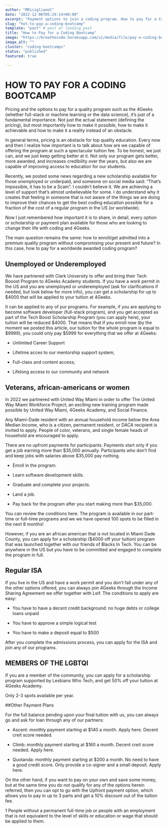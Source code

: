 ```yaml
---
author: "MRiciglianoC"
date: "2022-12-06T05:29:14+00:00"
excerpt: "Payment options to join a coding program. How to pay for a Coging Bootcamp"
slug: "hot-to-pay-a-coding-bootcamp"
template: "post" # post or landing_post
title: "How to Pay for a Coding Bootcamp"
image: "https://breathecode.herokuapp.com/v1/media/file/pay-a-coding-bootcamp-png"
image_alt: ""
cluster: "coding-bootcamps"
status: "published"
featured: true

---
```


# HOW TO PAY FOR A CODING BOOTCAMP




Pricing and the options to pay for a quality program such as the 4Geeks (whether full-stack or machine learning or the data science), it’s just of a fundamental importance. Not just the actual statement (defining the pricing), but most importantly how to make it possible, how to make it achievable and how to make it a reality instead of an obstacle. 




In general terms, pricing is an obstacle for top quality education. Every now and then I realize how important is to talk about how are we capable of offering the program at such a spectacular tuition fee. To be honest, we just can, and we just keep getting better at it. Not only our program gets better, more awarded, and increases credibility over the years, but also we are capable of improving access to education for our students. 




Recently, we posted some news regarding a new scholarship available for those unemployed or underpaid, and someone on social media said: “That’s impossible, it has to be a Scam”. I couldn’t believe it. We are achieving a level of support that’s almost unbelievable for some.  I do understand why it creates that feeling in someone that is not aware of the things we are doing to improve their chances to get the best coding education possible for a fraction of the cost of a regular program in the US (or worldwide).




Now I just remembered how important it is to share, in detail, every option or scholarship or payment plan available for those who are looking to change their life with coding and 4Geeks. 




The main question remains the same: how to enroll/get admitted into a premium quality program without compromising your present and future? In this case, how to pay for a worldwide awarded coding program?




## Unemployed or Underemployed 

We have partnered with Clark University to offer and bring their Tech Booost Program to 4Geeks Academy students. If you have a work permit in the US and you are unemployed or underemployed (ask for clarifications if needed, but look below for more info), you can get a scholarship for up to $4000 that will be applied to your tuition at 4Geeks. 




It can be applied to any of pur programs. For example, if you are applying to become software developer (full-stack program), and you get accepted as part of the Tech Boost Scholarship Program (you can apply here), your tuition will be reduced $4000. That means that if you enroll now (by the moment we posted this article, our tuition for the whole program is equal to $9999), you could only pay $5999 for everything that we offer at 4Geeks:




*  Unlimited Career Support

*  Lifetime acces to our mentorship support system;

*  Full-class and content access;

*  Lifelong access to our community and network




## Veterans, african-americans or women 




In 2022 we partnered with United Way Miami in order to offer The  United Way Miami Workforce Project; an exciting new training program made possible by United Way Miami, 4Geeks Academy, and Social Finance.




Any Miami-Dade resident with an annual household income below the Area Median Income, who is a citizen, permanent resident, or DACA recipient is invited to apply. People of color, veterans, and single female heads of household are encouraged to apply.




There are no upfront payments for participants. Payments start only if you get a job earning more than $35,000 annually. Participants who don’t find and keep jobs with salaries above $35,000 pay nothing.




 - Enroll in the program.

 - Learn software development skills.

 - Graduate and complete your projects.

 - Land a job.

 - Pay back for the program after you start making more than $35,000.




You can review the conditions here. The program is available in our part-time or full-time programs and we we have opened 100 spots to be filled in the next 8 months!




However, if you are an african american that is not located in Miami Dade County, you can apply for a scholarship ($4000 off your tuition) program that was launched together with our friends of Blacks In Tech. You can be anywhere in the US but you have to be committed and engaged to complete the program in full.




## Regular ISA 




If you live in the US and have a work permit and you don’t fall under any of the other options offered, you can always join 4Geeks through the Income Sharing Agreement we offer together with Leif. The conditions to apply are easy:




*  You have to have a decent credit background: no huge debts or college loans unpaid

*  You have to approve a simple logical test

*  You have to make a deposit equal to $500




After you complete the admissions process, you can apply for the ISA and join any of our programs. 




## MEMBERS OF THE LGBTQI

If you are a member of the community, you can apply for a scholarship program supported by Lesbians Who Tech, and get 50% off your tuition at 4Geeks Academy. 

Only 2-3 spots available per year.




##Other Payment Plans

For the full balance pending upon your final tuition with us, you can always go and ask for loan through any of our partners:




*  Ascent: monthly payment starting at $140 a month. Apply here. Decent creit score needed. 

*  Climb: monthly payment starting at $160 a month. Decent creit score needed. Apply here.

*  Quotanda: monthly payment starting at $200 a month. No need to have a good credit score. Only provide a co-signer and a small deposit.  Apply here.




On the other hand, if you want to pay on your own and save some money, but at the same time you do not qualify for any of the options herein referred, then you can opt to go with the Upfront payment option, which allows you to pay in up to 3 parts and get a 10% discount out of the tuition fee. 










1 People without a permanent full-time job or people with an employment that is not equivalent to the level of skills or education or wage that should be applied to them. 
